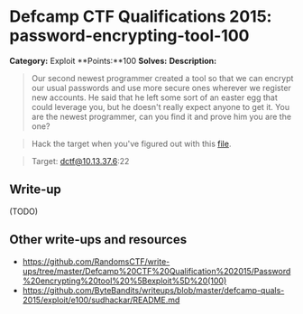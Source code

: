 # Defcamp CTF Qualifications 2015: password-encrypting-tool-100

**Category:** Exploit
**Points:**100
**Solves:**
**Description:**

>Our second newest programmer created a tool so that we can encrypt our usual passwords and use more secure ones wherever we register new accounts. He said that he left some sort of an easter egg that could leverage you, but he doesn't really expect anyone to get it. You are the newest programmer, can you find it and prove him you are the one?

> Hack the target when you've figured out with this [file](e100).

>Target: dctf@10.13.37.6:22


## Write-up

(TODO)

## Other write-ups and resources

* <https://github.com/RandomsCTF/write-ups/tree/master/Defcamp%20CTF%20Qualification%202015/Password%20encrypting%20tool%20%5Bexploit%5D%20(100)> 
* <https://github.com/ByteBandits/writeups/blob/master/defcamp-quals-2015/exploit/e100/sudhackar/README.md>
